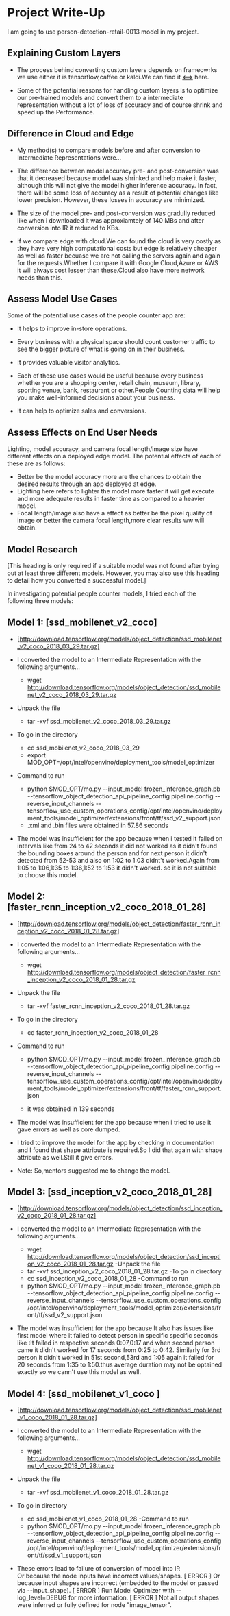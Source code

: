 # Project Write-Up

I am going to use person-detection-retail-0013 model in my project.

## Explaining Custom Layers

* The process behind converting custom layers depends on frameowrks we use either it is tensorflow,caffee or kaldi.We can find it [<==>](https://docs.openvinotoolkit.org/2019_R3/_docs_MO_DG_prepare_model_customize_model_optimizer_Customize_Model_Optimizer.html) here.

* Some of the potential reasons for handling custom layers is to optimize our pre-trained models and convert them to a intermediate representation without a lot of loss of accuracy and of course shrink and speed up the Performance.

## Difference in Cloud and Edge
* My method(s) to compare models before and after conversion to Intermediate Representations
were...

* The difference between model accuracy pre- and post-conversion was that it decreased because model was shrinked and help make it faster, although this will not give the model higher inference accuracy. In fact, there will be some loss of accuracy as a result of potential changes like lower precision. However, these losses in accuracy are minimized.

* The size of the model pre- and post-conversion was gradully reduced like when i downloaded it was approxiamtely of 140 MBs and after conversion into IR it reduced to KBs.

* If we compare edge with cloud.We can found the cloud is very costly as they have very high computational costs but edge is relatively cheaper as well as faster becuase we are not calling the servers again and again for the requests.Whether I compare it with Google Cloud,Azure or AWS it will always cost lesser than these.Cloud also have more network needs than this.

## Assess Model Use Cases

Some of the potential use cases of the people counter app are:
 *  It helps to improve in-store operations.
 *  Every business with a physical space should count customer traffic to see the bigger picture of what is going on in their business.
 *  It provides valuable visitor analytics.

* Each of these use cases would be useful because every business whether you are a shopping center, retail chain, museum, library, sporting venue, bank, restaurant or other.People Counting data will help you make well-informed decisions about your business.
* It can help to optimize sales and conversions.

## Assess Effects on End User Needs

Lighting, model accuracy, and camera focal length/image size have different effects on a
deployed edge model. The potential effects of each of these are as follows:
 * Better be the model accuracy more are the chances to obtain the desired results through an app deployed at edge.
 * Lighting here refers to lighter the model more faster it will get execute and more adequate results in faster time as compared to a heavier model.
 * Focal length/image also have a effect as better be the pixel quality of image or better the camera focal length,more clear results ww will obtain.



## Model Research

[This heading is only required if a suitable model was not found after trying out at least three
different models. However, you may also use this heading to detail how you converted 
a successful model.]

In investigating potential people counter models, I tried each of the following three models:

## Model 1: [ssd_mobilenet_v2_coco]
 
 - [http://download.tensorflow.org/models/object_detection/ssd_mobilenet_v2_coco_2018_03_29.tar.gz]
- I converted the model to an Intermediate Representation with the following arguments... 
  * wget http://download.tensorflow.org/models/object_detection/ssd_mobilenet_v2_coco_2018_03_29.tar.gz
 - Unpack the file
   * tar -xvf   ssd_mobilenet_v2_coco_2018_03_29.tar.gz
- To go in the directory
   * cd ssd_mobilenet_v2_coco_2018_03_29
   * export MOD_OPT=/opt/intel/openvino/deployment_tools/model_optimizer
- Command to run 
  * python $MOD_OPT/mo.py --input_model frozen_inference_graph.pb --tensorflow_object_detection_api_pipeline_config pipeline.config --   reverse_input_channels --tensorflow_use_custom_operations_config/opt/intel/openvino/deployment_tools/model_optimizer/extensions/front/tf/ssd_v2_support.json
  * .xml and .bin files were obtained in 57.86 seconds
 
 - The model was insufficient for the app because when i tested it failed on intervals like from 24 to 42 seconds it did not worked as it didn't found the bounding boxes around the person and for next person it didn't detected from 52-53 and also on 1:02 to 1:03 didnt't worked.Again from 1:05 to 1:06,1:35 to 1:36,1:52 to 1:53 it didn't worked.
so it is not suitable to choose this model.
 
  
## Model 2: [faster_rcnn_inception_v2_coco_2018_01_28]
  
  - [http://download.tensorflow.org/models/object_detection/faster_rcnn_inception_v2_coco_2018_01_28.tar.gz]
 - I converted the model to an Intermediate Representation with the following arguments...
    * wget http://download.tensorflow.org/models/object_detection/faster_rcnn_inception_v2_coco_2018_01_28.tar.gz
  - Unpack the file
    * tar -xvf   faster_rcnn_inception_v2_coco_2018_01_28.tar.gz
- To go in the directory
   * cd faster_rcnn_inception_v2_coco_2018_01_28
- Command to run 
  * python $MOD_OPT/mo.py --input_model frozen_inference_graph.pb --tensorflow_object_detection_api_pipeline_config pipeline.config --   reverse_input_channels --tensorflow_use_custom_operations_config/opt/intel/openvino/deployment_tools/model_optimizer/extensions/front/tf/faster_rcnn_support.json
  
  * it was obtained in 139 seconds
    
 - The model was insufficient for the app because when i tried to use it gave errors as well as core dumped. 
  - I tried to improve the model for the app by checking in documentation and I found that shape attribute is required.So I did that again with shape attribute as well.Still it give errors.
  - Note: So,mentors suggested me to change the model.

## Model 3: [ssd_inception_v2_coco_2018_01_28]
 
 - [http://download.tensorflow.org/models/object_detection/ssd_inception_v2_coco_2018_01_28.tar.gz]
 - I converted the model to an Intermediate Representation with the following arguments...
    * wget http://download.tensorflow.org/models/object_detection/ssd_inception_v2_coco_2018_01_28.tar.gz
  -Unpack the file
    * tar -xvf ssd_inception_v2_coco_2018_01_28.tar.gz
  -To go in directory 
    * cd ssd_inception_v2_coco_2018_01_28
  -Command to run
   * python $MOD_OPT/mo.py --input_model frozen_inference_graph.pb --tensorflow_object_detection_api_pipeline_config pipeline.config --  reverse_input_channels 
--tensorflow_use_custom_operations_config /opt/intel/openvino/deployment_tools/model_optimizer/extensions/front/tf/ssd_v2_support.json

- The model was insufficient for the app because It also has issues like first model where it failed to detect person in specific specific seconds like :It failed in respective seconds 0:07,0:17 and when second person came it didn't worked for 17 seconds from 0:25 to 0:42. Similarly for 3rd person it didn't worked in 51st second,53rd and 1:05  again it failed for 20 seconds from 1:35 to 1:50.thus average duration may not be optained exactly so we cann't use this model as well.


## Model 4: [ssd_mobilenet_v1_coco ]
 
 - [http://download.tensorflow.org/models/object_detection/ssd_mobilenet_v1_coco_2018_01_28.tar.gz]
 - I converted the model to an Intermediate Representation with the following arguments...
    * wget http://download.tensorflow.org/models/object_detection/ssd_mobilenet_v1_coco_2018_01_28.tar.gz
 - Unpack the file
    * tar -xvf ssd_mobilenet_v1_coco_2018_01_28.tar.gz
 - To go in directory 
    * cd ssd_mobilenet_v1_coco_2018_01_28
 -Command to run
   * python $MOD_OPT/mo.py --input_model frozen_inference_graph.pb --tensorflow_object_detection_api_pipeline_config pipeline.config --  reverse_input_channels 
--tensorflow_use_custom_operations_config /opt/intel/openvino/deployment_tools/model_optimizer/extensions/front/tf/ssd_v1_support.json

- These errors lead to failure of conversion of model into IR   
Or because the node inputs have incorrect values/shapes.
[ ERROR ]  Or because input shapes are incorrect (embedded to the model or passed via --input_shape).
[ ERROR ]  Run Model Optimizer with --log_level=DEBUG for more information.
[ ERROR ]  Not all output shapes were inferred or fully defined for node "image_tensor". 


